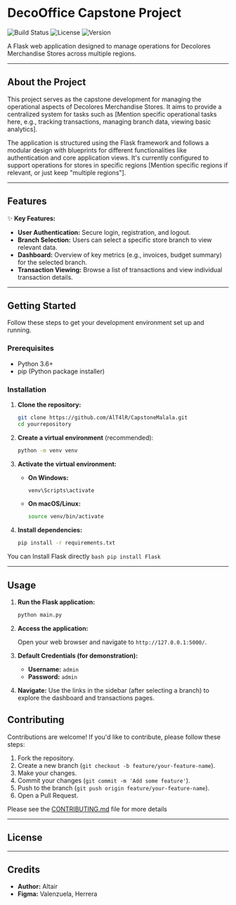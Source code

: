 # DecoOffice Capstone Project

![Build Status](https://img.shields.io/badge/build-passing-brightgreen)
![License](https://img.shields.io/badge/license-MIT-blue)
![Version](https://img.shields.io/badge/version-0.010-yellow)

A Flask web application designed to manage operations for Decolores Merchandise Stores across multiple regions.

---

## About the Project

This project serves as the capstone development for managing the operational aspects of Decolores Merchandise Stores. It aims to provide a centralized system for tasks such as [Mention specific operational tasks here, e.g., tracking transactions, managing branch data, viewing basic analytics].

The application is structured using the Flask framework and follows a modular design with blueprints for different functionalities like authentication and core application views. It's currently configured to support operations for stores in specific regions [Mention specific regions if relevant, or just keep "multiple regions"].

---

## Features

✨ **Key Features:**

*   **User Authentication:** Secure login, registration, and logout.
*   **Branch Selection:** Users can select a specific store branch to view relevant data.
*   **Dashboard:** Overview of key metrics (e.g., invoices, budget summary) for the selected branch.
*   **Transaction Viewing:** Browse a list of transactions and view individual transaction details.


---

## Getting Started

Follow these steps to get your development environment set up and running.

### Prerequisites

*   Python 3.6+
*   pip (Python package installer)

### Installation

1.  **Clone the repository:**

    ```bash
    git clone https://github.com/AlT4lR/CapstoneMalala.git
    cd yourrepository
    ```

2.  **Create a virtual environment** (recommended):

    ```bash
    python -m venv venv
    ```

3.  **Activate the virtual environment:**

    *   **On Windows:**
        ```bash
        venv\Scripts\activate
        ```
    *   **On macOS/Linux:**
        ```bash
        source venv/bin/activate
        ```

4.  **Install dependencies:**

    ```bash
    pip install -r requirements.txt
    ```
You can Install Flask directly
    ```bash
    pip install Flask
    ```


---

## Usage

1.  **Run the Flask application:**

    ```bash
    python main.py
    ```

2.  **Access the application:**

    Open your web browser and navigate to `http://127.0.0.1:5000/`.

3.  **Default Credentials (for demonstration):**

    *   **Username:** `admin`
    *   **Password:** `admin`


4.  **Navigate:** Use the links in the sidebar (after selecting a branch) to explore the dashboard and transactions pages.


## Contributing

Contributions are welcome! If you'd like to contribute, please follow these steps:

1.  Fork the repository.
2.  Create a new branch (`git checkout -b feature/your-feature-name`).
3.  Make your changes.
4.  Commit your changes (`git commit -m 'Add some feature'`).
5.  Push to the branch (`git push origin feature/your-feature-name`).
6.  Open a Pull Request.

Please see the [CONTRIBUTING.md](CONTRIBUTING.md) file for more details

---

## License



---

## Credits

*   **Author:** Altair
*   **Figma:** Valenzuela, Herrera
